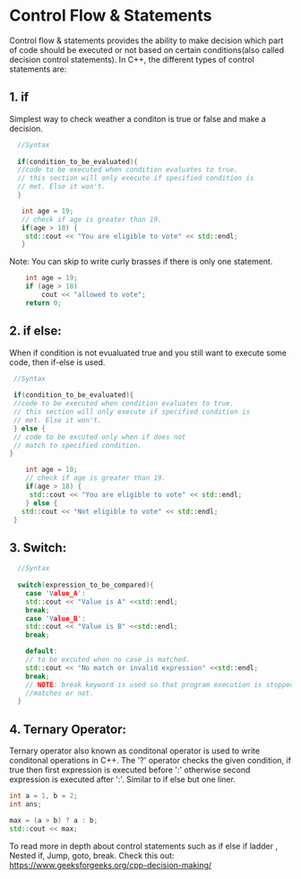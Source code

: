 # Control Flow & Statements
Control flow & statements provides the ability to make decision which part of code should be executed or not based on certain conditions(also called decision control statements). In C++, the different types of control statements are:
  
  ## 1. if
  Simplest way to check weather a conditon is true or false and make a decision.
  
```cpp
  //Syntax
  
  if(condition_to_be_evaluated){
  //code to be executed when condition evaluates to true.
  // this section will only execute if specified condition is
  // met. Else it won't.
  }

```
  ```cpp
     int age = 19;
     // check if age is greater than 19.
     if(age > 18) {
      std::cout << "You are eligible to vote" << std::endl;
     }

```
Note: You can skip to write curly brasses if there is only one statement.
```cpp
    int age = 19;
    if (age > 18)
        cout << "allowed to vote";
    return 0;
```

 ## 2. if else:
 When if condition is not evualuated true and you still want to execute some code, then if-else is used.
 ```cpp
  //Syntax
  
  if(condition_to_be_evaluated){
  //code to be executed when condition evaluates to true.
  // this section will only execute if specified condition is
  // met. Else it won't.
  } else {
  // code to be excuted only when if does not
  // match to specified condition.
}

```
 ```cpp
     int age = 10;
     // check if age is greater than 19.
     if(age > 18) {
      std::cout << "You are eligible to vote" << std::endl;
     } else {
    std::cout << "Not eligible to vote" << std::endl;
  }
```
 
  ## 3. Switch:
     
```cpp
  //Syntax
  
  switch(expression_to_be_compared){
    case 'Value_A':
    std::cout << "Value is A" <<std::endl;
    break;
    case 'Value_B':
    std::cout << "Value is B" <<std::endl;
    break;

    default:
    // to be excuted when no case is matched.
    std::cout << "No match or invalid expression" <<std::endl;
    break;
    // NOTE: break keyword is used so that program execution is stopped weather a case
    //matches or not.
  }

```
## 4. Ternary Operator: 
 Ternary operator also known as conditonal operator is used to write conditonal operations in C++.
 The '?' operator checks the given condition, if true then first expression is executed before  ':' otherwise second expression is executed after ':'.
Similar to if else but one liner.

```cpp
int a = 1, b = 2;
int ans;

max = (a > b) ? a : b;
std::cout << max;
```

To read more in depth about control statements such as if else if ladder , Nested if, Jump, goto, break. Check this out: https://www.geeksforgeeks.org/cpp-decision-making/
